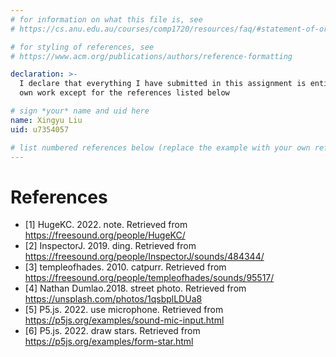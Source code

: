 ```yaml
---
# for information on what this file is, see
# https://cs.anu.edu.au/courses/comp1720/resources/faq/#statement-of-originality

# for styling of references, see
# https://www.acm.org/publications/authors/reference-formatting

declaration: >-
  I declare that everything I have submitted in this assignment is entirely my
  own work except for the references listed below

# sign *your* name and uid here
name: Xingyu Liu
uid: u7354057

# list numbered references below (replace the example with your own references) 
---
```

# References
- [1] HugeKC. 2022. note. Retrieved from https://freesound.org/people/HugeKC/
- [2] InspectorJ. 2019. ding. Retrieved from https://freesound.org/people/InspectorJ/sounds/484344/
- [3] templeofhades. 2010. catpurr. Retrieved from https://freesound.org/people/templeofhades/sounds/95517/
- [4] Nathan Dumlao.2018. street photo. Retrieved from https://unsplash.com/photos/1qsbplLDUa8
- [5] P5.js. 2022. use microphone. Retrieved from https://p5js.org/examples/sound-mic-input.html
- [6] P5.js. 2022. draw stars. Retrieved from https://p5js.org/examples/form-star.html